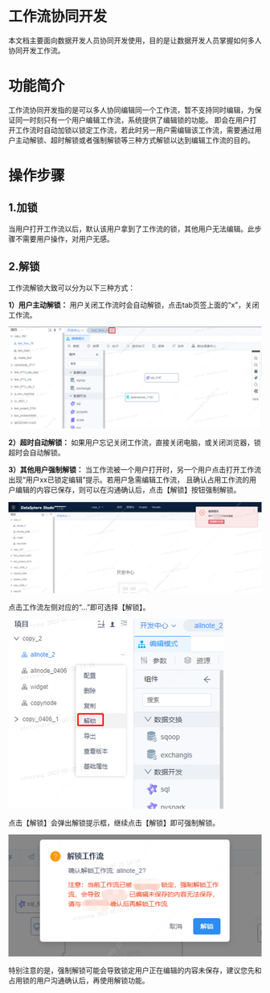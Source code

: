 # 工作流协同开发

本文档主要面向数据开发人员协同开发使用，目的是让数据开发人员掌握如何多人协同开发工作流。

# 功能简介

工作流协同开发指的是可以多人协同编辑同一个工作流，暂不支持同时编辑，为保证同一时刻只有一个用户编辑工作流，系统提供了编辑锁的功能。
即会在用户打开工作流时自动加锁以锁定工作流，若此时另一用户需编辑该工作流，需要通过用户主动解锁、超时解锁或者强制解锁等三种方式解锁以达到编辑工作流的目的。

# 操作步骤

## 1.加锁

当用户打开工作流以后，默认该用户拿到了工作流的锁，其他用户无法编辑。此步骤不需要用户操作，对用户无感。

## 2.解锁

工作流解锁大致可以分为以下三种方式：

**1）用户主动解锁：** 用户关闭工作流时会自动解锁，点击tab页签上面的“x”，关闭工作流。

![gzljs](../images/workflow/gzljs.png)

**2）超时自动解锁：** 如果用户忘记关闭工作流，直接关闭电脑，或关闭浏览器，锁超时会自动解锁。

**3）其他用户强制解锁：** 当工作流被一个用户打开时，另一个用户点击打开工作流出现“用户xx已锁定编辑”提示。若用户急需编辑工作流，
且确认占用工作流的用户编辑的内容已保存，则可以在沟通确认后，点击【解锁】按钮强制解锁。

![gzljs_1](../images/workflow/gzljs_1.png)

点击工作流左侧对应的“...”即可选择【解锁】。

![gzljs_2](../images/workflow/gzljs_2.png)

点击【解锁】会弹出解锁提示框，继续点击【解锁】即可强制解锁。

![gzljs_3](../images/workflow/gzljs_3.png)

特别注意的是，强制解锁可能会导致锁定用户正在编辑的内容未保存，建议您先和占用锁的用户沟通确认后，再使用解锁功能。